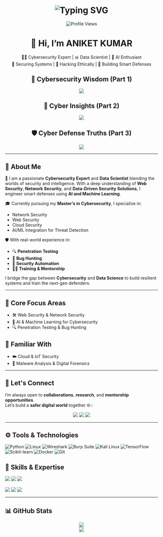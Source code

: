 

<h1 align="center">
  <img src="https://readme-typing-svg.herokuapp.com?font=Fira+Code&size=25&pause=1000&color=00FF00&center=true&vCenter=true&width=650&lines=Ethical+Hacker+%26+Data+Scientist;Building+Smart+Cybersecurity+Systems;Mentor+%7C+Bug+Hunter+%7C+Trainer" alt="Typing SVG" />
</h1>

<p align="center">
  <img src="https://komarev.com/ghpvc/?username=ak0r32&style=for-the-badge&color=green" alt="Profile Views" />
</p>

<h1 align="center">👋 Hi, I’m ANIKET KUMAR</h1>
<p align="center">
  🕵️‍♂️ Cybersecurity Expert | 📊 Data Scientist | 🧠 AI Enthusiast  
  <br>
  🔐 Securing Systems | 📡 Hacking Ethically | 🤖 Building Smart Defenses
</p>
<h2 align="center">🚨 Cybersecurity Wisdom (Part 1)</h2>
<p align="center">
  <img src="https://readme-typing-svg.herokuapp.com?font=Fira+Code&size=22&duration=3000&pause=1000&color=00FF00&center=true&vCenter=true&width=1000&lines=Cybersecurity+is+not+just+IT's+job+—+it's+everyone's+responsibility.;Hackers+don’t+break+in.+They+log+in.;Think+before+you+click.+Every+click+counts.;The+human+element+is+the+weakest+link+in+cybersecurity.;If+you+think+technology+can+solve+your+security+problems,+then+you+don’t+understand+the+problems+and+you+don’t+understand+the+technology." />
</p>

<h2 align="center">🧠 Cyber Insights (Part 2)</h2>
<p align="center">
  <img src="https://readme-typing-svg.herokuapp.com?font=Fira+Code&size=22&duration=3000&pause=1000&color=00FF00&center=true&vCenter=true&width=1000&lines=Cybersecurity+is+the+digital+armor+of+modern+civilization.;There+is+no+patch+for+human+stupidity.;Strong+passwords+make+strong+walls.;The+more+you+know,+the+less+you+trust.;Hacking+isn't+criminal+unless+you+get+caught+doing+the+wrong+thing." />
</p>

<h2 align="center">🛡️ Cyber Defense Truths (Part 3)</h2>
<p align="center">
  <img src="https://readme-typing-svg.herokuapp.com?font=Fira+Code&size=22&duration=3000&pause=1000&color=00FF00&center=true&vCenter=true&width=1000&lines=Cyber+threats+don’t+sleep+—+neither+should+your+defense.;Firewalls+don’t+stop+social+engineering.;The+quietest+attack+is+often+the+deadliest.;Security+is+a+process,+not+a+product.;In+cybersecurity,+your+best+offense+is+a+paranoid+defense." />
</p>


---

## 🧬 About Me

🚨 I am a passionate **Cybersecurity Expert** and **Data Scientist** blending the worlds of security and intelligence. With a deep understanding of **Web Security**, **Network Security**, and **Data-Driven Security Solutions**, I engineer smart defenses using **AI and Machine Learning**.

🎓 Currently pursuing my **Master’s in Cybersecurity**, I specialize in:
- Network Security
- Web Security
- Cloud Security
- AI/ML Integration for Threat Detection

🛡️ With real-world experience in:
- 🔍 **Penetration Testing**
- 🐞 **Bug Hunting**
- 🤖 **Security Automation**
- 👨‍🏫 **Training & Mentorship**

I bridge the gap between **Cybersecurity** and **Data Science** to build resilient systems and train the next-gen defenders.

---

## 🔧 Core Focus Areas
- 🛠️ Web Security & Network Security  
- 🤖 AI & Machine Learning for Cybersecurity  
- 🔍 Penetration Testing & Bug Hunting  

## 🧠 Familiar With
- ☁️ Cloud & IoT Security  
- 🧬 Malware Analysis & Digital Forensics  

---

## 💼 Let's Connect
I’m always open to **collaborations**, **research**, and **mentorship opportunities**.  
Let’s build a **safer digital world** together 🌐💡

<p align="center">
  <a href="https://github.com/ak0r32"><img src="https://img.shields.io/badge/GitHub-ak0r32-black?style=for-the-badge&logo=github"></a>
  <a href="https://www.linkedin.com/in/https://www.linkedin.com/in/aniket-kumar-8160b22b8/"><img src="https://img.shields.io/badge/LinkedIn-Connect-blue?style=for-the-badge&logo=linkedin"></a>
  <a href="mailto:your.kumaraniket59141@gmail.com"><img src="https://img.shields.io/badge/Email-Contact-red?style=for-the-badge&logo=gmail"></a>
</p>

---

## ⚙️ Tools & Technologies
![Python](https://img.shields.io/badge/-Python-333333?style=flat&logo=python)
![Linux](https://img.shields.io/badge/-Linux-333333?style=flat&logo=linux)
![Wireshark](https://img.shields.io/badge/-Wireshark-333333?style=flat&logo=wireshark)
![Burp Suite](https://img.shields.io/badge/-Burp%20Suite-333333?style=flat&logo=protonmail)
![Kali Linux](https://img.shields.io/badge/-Kali%20Linux-333333?style=flat&logo=kalilinux)
![TensorFlow](https://img.shields.io/badge/-TensorFlow-333333?style=flat&logo=tensorflow)
![Scikit-learn](https://img.shields.io/badge/-Scikit--learn-333333?style=flat&logo=scikit-learn)
![Docker](https://img.shields.io/badge/-Docker-333333?style=flat&logo=docker)
![Git](https://img.shields.io/badge/-Git-333333?style=flat&logo=git)
## 🧠 Skills & Expertise

<p>
  <img src="https://img.shields.io/badge/Web%20%26%20Network%20Security-0a0a0a?style=for-the-badge&logo=wifi&logoColor=green" />
  <img src="https://img.shields.io/badge/AI%20%26%20ML%20for%20Cybersecurity-0a0a0a?style=for-the-badge&logo=python&logoColor=green" />
  <img src="https://img.shields.io/badge/Penetration%20Testing%20%26%20Bug%20Hunting-0a0a0a?style=for-the-badge&logo=kalilinux&logoColor=red" />
  <br><br>
  <img src="https://img.shields.io/badge/Security%20Automation%20%26%20Scripting-0a0a0a?style=for-the-badge&logo=code&logoColor=yellow" />
  <img src="https://img.shields.io/badge/Red%20Teaming%20%26%20Ethical%20Hacking-0a0a0a?style=for-the-badge&logo=hackthebox&logoColor=lime" />
  <img src="https://img.shields.io/badge/Threat%20Intelligence%20%26%20OSINT-0a0a0a?style=for-the-badge&logo=search&logoColor=cyan" />
</p>

---

## 📊 GitHub Stats

<p align="center">
  <img src="https://github-readme-stats.vercel.app/api?username=ak0r32&show_icons=true&theme=radical&count_private=true" />
  <br>
  <img src="https://github-readme-streak-stats.herokuapp.com/?user=ak0r32&theme=radical" />
</p>

